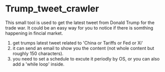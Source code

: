 # Trump_tweet_crawler
This small tool is used to get the latest tweet from Donald Trump for the trade war.
It could be an easy way for you to notice if there is somthing happening in fincial market.

1. get trumps latest tweet related to 'China or Tariffs or Fed or Xi'
2. it can send an email to show you the content (not whole content but roughly 150 characters).
3. you need to set a schedule to excute it periodly by OS, or you can also add a 'while loop' inside.
